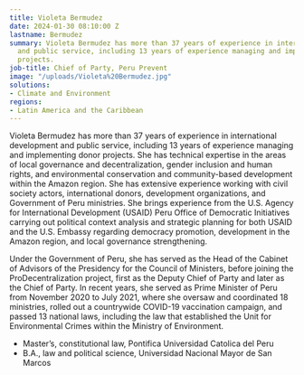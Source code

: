```yaml
---
title: Violeta Bermudez
date: 2024-01-30 08:10:00 Z
lastname: Bermudez
summary: Violeta Bermudez has more than 37 years of experience in international development
  and public service, including 13 years of experience managing and implementing donor
  projects.
job-title: Chief of Party, Peru Prevent
image: "/uploads/Violeta%20Bermudez.jpg"
solutions:
- Climate and Environment
regions:
- Latin America and the Caribbean
---
```


Violeta Bermudez has more than 37 years of experience in international development and public service, including 13 years of experience managing and implementing donor projects. She has technical expertise in the areas of local governance and decentralization, gender inclusion and human rights, and environmental conservation and community-based development within the Amazon region. She has extensive experience working with civil society actors, international donors, development organizations, and Government of Peru ministries. She brings experience from the U.S. Agency for International Development (USAID) Peru Office of Democratic Initiatives carrying out political context analysis and strategic planning for both USAID and the U.S. Embassy regarding democracy promotion, development in the Amazon region, and local governance strengthening. 

Under the Government of Peru, she has served as the Head of the Cabinet of Advisors of the Presidency for the Council of Ministers, before joining the ProDecentralization project, first as the Deputy Chief of Party and later as the Chief of Party. In recent years, she served as Prime Minister of Peru from November 2020 to July 2021, where she oversaw and coordinated 18 ministries, rolled out a countrywide COVID-19 vaccination campaign, and passed 13 national laws, including the law that established the Unit for Environmental Crimes within the Ministry of Environment.

* Master’s, constitutional law, Pontifica Universidad Catolica del Peru
* B.A., law and political science, Universidad Nacional Mayor de San Marcos